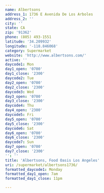 ```yaml
---
name: Albertsons
address_1: 1736 E Avenida De Los Arboles
address_2: ''
city: ''
state: CA
zip: '91362'
phone: (805) 493-1551
latitude: '34.209932'
longitude: '-118.846068'
category: Supermarket
website: 'http://www.albertsons.com/'
active: ''
daycode1: Mon
day1_open: '0700'
day1_close: '2300'
daycode2: Tue
day2_open: '0700'
day2_close: '2300'
daycode3: Wed
day3_open: '0700'
day3_close: '2300'
daycode4: Thu
day4_open: '2300'
daycode5: Fri
day5_open: '0700'
day5_close: '2300'
daycode6: Sat
day6_open: '0700'
day6_close: '2300'
daycode7: Sun
day7_open: '0700'
day7_close: '2300'
'': ''
title: 'Albertsons, Food Oasis Los Angeles'
uri: /supermarket/albertsons1736/
formatted_daycode1: Monday
formatted_day1_open: 7am
formatted_day1_close: 11pm

---
```

